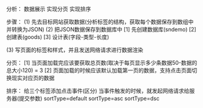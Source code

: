 分析：
  数据展示
  实现分页
  实现排序

步骤：
  (1) 先去目标网站获取数据(分析标签的结构，获取每个数据保存到数组中并转换为JSON)
  (2) 把JSON数据保存到数据库中
      [1] 先创建数据库(sndemo) 
      [2] 创建表(goods)
      [3] 设计表(字段-类型-长度)

  (3) 写页面的标签和样式，并且发送网络请求进行数据渲染

分页：
  [1] 当页面加载完应该要获取总页数(取决于每页显示多少条数据50-数据的总大小120) = 3
  [2] 页面加载的时候应该默认加载第一页的数据，支持点击页面切换现实对应页的数据


排序：
  给三个标签添加点击事件(区分)
  当事件触发的时候，就发起网络请求给服务器(提交参数)
  sortType=default   sortType=asc  sortType=dsc

